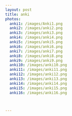 ```yaml
---
layout: post
title: anki
photos:
  anki1: /images/Anki1.png
  anki2: /images/anki2.png
  anki3: /images/anki3.png
  anki4: /images/anki4.png
  anki5: /images/anki5.png
  anki6: /images/anki6.png
  anki7: /images/anki7.png
  anki8: /images/anki8.png
  anki9: /images/anki9.png
  anki10: /images/anki10.png
  anki11: /images/anki11.png
  anki12: /images/anki12.png
  anki13: /images/anki13.png
  anki14: /images/anki14.png
  anki15: /images/anki15.png
  anki16: /images/anki16.png


 
---
```

